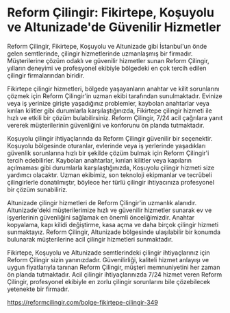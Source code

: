 # Reform Çilingir: Fikirtepe, Koşuyolu ve Altunizade'de Güvenilir Hizmetler

Reform Çilingir, Fikirtepe, Koşuyolu ve Altunizade gibi İstanbul'un önde gelen semtlerinde, çilingir hizmetlerinde uzmanlaşmış bir firmadır. Müşterilerine çözüm odaklı ve güvenilir hizmetler sunan Reform Çilingir, yılların deneyimi ve profesyonel ekibiyle bölgedeki en çok tercih edilen çilingir firmalarından biridir.

Fikirtepe çilingir hizmetleri, bölgede yaşayanların anahtar ve kilit sorunlarını çözmek için Reform Çilingir'in uzman ekibi tarafından sunulmaktadır. Evinize veya iş yerinize girişte yaşadığınız problemler, kaybolan anahtarlar veya kırılan kilitler gibi durumlarla karşılaştığınızda, Fikirtepe çilingir hizmeti ile hızlı ve etkili bir çözüm bulabilirsiniz. Reform Çilingir, 7/24 acil çağrılara yanıt vererek müşterilerinin güvenliğini ve konforunu ön planda tutmaktadır.

Koşuyolu çilingir ihtiyaçlarında da Reform Çilingir güvenilir bir seçenektir. Koşuyolu bölgesinde oturanlar, evlerinde veya iş yerlerinde yaşadıkları güvenlik sorunlarına hızlı bir şekilde çözüm bulmak için Reform Çilingir'i tercih edebilirler. Kaybolan anahtarlar, kırılan kilitler veya kapıların açılmaması gibi durumlarla karşılaştığınızda, Koşuyolu çilingir hizmeti size yardımcı olacaktır. Uzman ekibimiz, son teknoloji ekipmanlar ve tecrübeli çilingirlerle donatılmıştır, böylece her türlü çilingir ihtiyacınıza profesyonel bir çözüm sunabiliriz.

Altunizade çilingir hizmetleri de Reform Çilingir'in uzmanlık alanıdır. Altunizade'deki müşterilerimize hızlı ve güvenilir hizmetler sunarak ev ve işyerlerinin güvenliğini sağlamak en önemli önceliğimizdir. Anahtar kopyalama, kapı kilidi değiştirme, kasa açma ve daha birçok çilingir hizmeti sunmaktayız. Reform Çilingir, Altunizade bölgesinde ulaşılabilir bir konumda bulunarak müşterilerine acil çilingir hizmetleri sunmaktadır.

Fikirtepe, Koşuyolu ve Altunizade semtlerindeki çilingir ihtiyaçlarınız için Reform Çilingir sizin yanınızdadır. Güvenilirliği, kaliteli hizmet anlayışı ve uygun fiyatlarıyla tanınan Reform Çilingir, müşteri memnuniyetini her zaman ön planda tutmaktadır. Acil çilingir ihtiyaçlarınızda 7/24 hizmet veren Reform Çilingir, profesyonel ekibiyle en zorlu çilingir sorunlarını bile çözebilecek yetenekte bir firmadır.

https://reformcilingir.com/bolge-fikirtepe-cilingir-349
